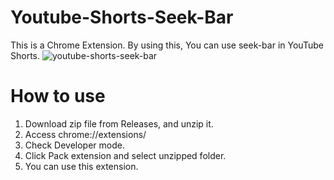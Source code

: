 # Youtube-Shorts-Seek-Bar
This is a Chrome Extension.
By using this, You can use seek-bar in YouTube Shorts.
![youtube-shorts-seek-bar](https://github.com/PG-Refactor/Youtube-Shorts-Seek-Bar/assets/119599381/fe400a88-626d-4952-962b-5d880307ba9f)

# How to use
1. Download zip file from Releases, and unzip it.
2. Access chrome://extensions/
3. Check Developer mode.
4. Click Pack extension and select unzipped folder.
5. You can use this extension. 
